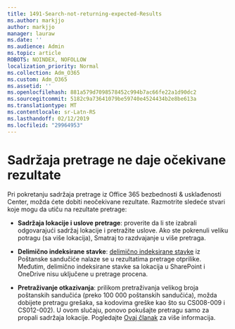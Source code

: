 ```yaml
---
title: 1491-Search-not-returning-expected-Results
ms.author: markjjo
author: markjjo
manager: lauraw
ms.date: ''
ms.audience: Admin
ms.topic: article
ROBOTS: NOINDEX, NOFOLLOW
localization_priority: Normal
ms.collection: Adm_O365
ms.custom: Adm_O365
ms.assetid: ''
ms.openlocfilehash: 881a579d7098578452c994b7ac66fe22a1d90dc2
ms.sourcegitcommit: 5182c9a73641079be59740e4524434b2e8be613a
ms.translationtype: MT
ms.contentlocale: sr-Latn-RS
ms.lasthandoff: 02/12/2019
ms.locfileid: "29964953"
---
```

# <a name="content-search-not-returning-expected-results"></a>Sadržaja pretrage ne daje očekivane rezultate

Pri pokretanju sadržaja pretrage iz Office 365 bezbednosti & usklađenosti Center, možda ćete dobiti neočekivane rezultate. Razmotrite sledeće stvari koje mogu da utiču na rezultate pretrage:

- **Sadržaja lokacije i uslove pretrage**: proverite da li ste izabrali odgovarajući sadržaj lokacije i pretražite uslove. Ako ste pokrenuli veliku potragu (sa više lokacija), Smatraj to razdvajanje u više pretraga.

- **Delimično indeksirane stavke**: [delimično indeksirane stavke](https://docs.microsoft.com/office365/securitycompliance/partially-indexed-items-in-content-search) iz Poštanske sandučiće nalaze se u rezultatima pretrage otprilike. Međutim, delimično indeksirane stavke sa lokacija u SharePoint i OneDrive nisu uključene u pretrage procena.

- **Pretraživanje otkazivanja**: prilikom pretraživanja velikog broja poštanskih sandučića (preko 100 000 poštanskih sandučića), možda dobijete pretragu grešaka, sa kodovima greške kao što su CS008-009 i CS012-002). U ovom slučaju, ponovo pokušajte pretragu samo za propali sadržaja lokacije. Pogledajte [Ovaj članak](https://docs.microsoft.com/office365/securitycompliance/retry-failed-content-search) za više informacija.
